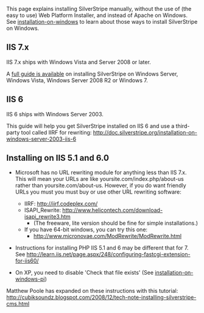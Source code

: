 This page explains installing SilverStripe manually, without the use of (the easy to use) Web Platform Installer, and
instead of Apache on Windows. See [installation-on-windows](installation-on-windows) to learn about those ways to
install SilverStripe on Windows.
## IIS 7.x

IIS 7.x ships with Windows Vista and Server 2008 or later.

A [full guide is available](installation-on-windows-server-manual-iis) on installing SilverStripe on Windows Server,
Windows Vista, Windows Server 2008 R2 or Windows 7.



## IIS 6

IIS 6 ships with Windows Server 2003.

This guide will help you get SilverStripe installed on IIS 6 and use a third-party tool called IIRF for rewriting:
http://doc.silverstripe.org/installation-on-windows-server-2003-iis-6

## Installing on IIS 5.1 and 6.0


*  Microsoft has no URL rewriting module for anything less than IIS 7.x. This will mean your URLs are like
yoursite.com/index.php/about-us rather than yoursite.com/about-us. However, if you do want friendly URLs you must you
must buy or use other URL rewriting software: 
    * IIRF: http://iirf.codeplex.com/
    * ISAPI_Rewrite: http://www.helicontech.com/download-isapi_rewrite3.htm
       * (The freeware, lite version should be fine for simple installations.)
    * If you have 64-bit windows, you can try this one: 
        * http://www.micronovae.com/ModRewrite/ModRewrite.html

*  Instructions for installing PHP IIS 5.1 and 6 may be different that for 7. See
http://learn.iis.net/page.aspx/248/configuring-fastcgi-extension-for-iis60/

*  On XP, you need to disable 'Check that file exists' (See [installation-on-windows-pi](installation-on-windows-pi))

Matthew Poole has expanded on these instructions with this tutorial:
http://cubiksoundz.blogspot.com/2008/12/tech-note-installing-silverstripe-cms.html
